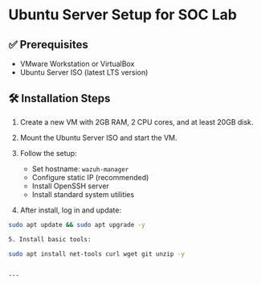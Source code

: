 # Ubuntu Server Setup for SOC Lab

## ✅ Prerequisites
- VMware Workstation or VirtualBox
- Ubuntu Server ISO (latest LTS version)

## 🛠️ Installation Steps

1. Create a new VM with 2GB RAM, 2 CPU cores, and at least 20GB disk.
2. Mount the Ubuntu Server ISO and start the VM.
3. Follow the setup:
   - Set hostname: `wazuh-manager`
   - Configure static IP (recommended)
   - Install OpenSSH server
   - Install standard system utilities

4. After install, log in and update:
```bash
sudo apt update && sudo apt upgrade -y

5. Install basic tools:

sudo apt install net-tools curl wget git unzip -y


---


